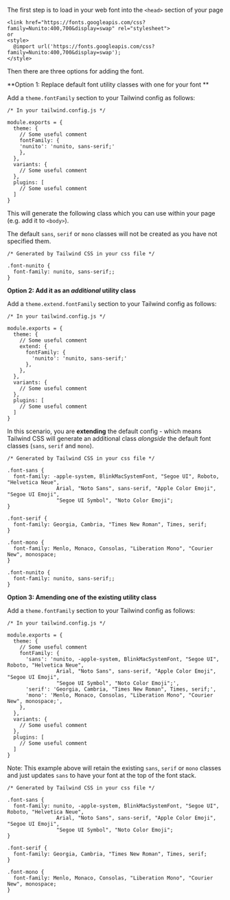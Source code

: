 
The first step is to load in your web font into the `<head>` section of your page
```
<link href="https://fonts.googleapis.com/css?family=Nunito:400,700&display=swap" rel="stylesheet">
or 
<style>
  @import url('https://fonts.googleapis.com/css?family=Nunito:400,700&display=swap');
</style>
```


Then there are three options for adding the font.


**Option 1: Replace default font utility classes with one for your font **

Add a `theme.fontFamily` section to your Tailwind config as follows:

```
/* In your tailwind.config.js */

module.exports = {
  theme: {
    // Some useful comment
	fontFamily: {
	'nunito': 'nunito, sans-serif;'
	},
  },
  variants: {
    // Some useful comment
  },
  plugins: [
    // Some useful comment
  ]
}
```


This will generate the following class which you can use within your page (e.g. add it to `<body>`).

The default `sans`, `serif` or `mono` classes will not be created as you have not specified them.

```
/* Generated by Tailwind CSS in your css file */

.font-nunito {
  font-family: nunito, sans-serif;;
}
```


**Option 2: Add it as an *additional* utility class**

Add a `theme.extend.fontFamily` section to your Tailwind config as follows:

```
/* In your tailwind.config.js */

module.exports = {
  theme: {
    // Some useful comment
    extend: {
      fontFamily: {
        'nunito': 'nunito, sans-serif;'
      },
    },
  },
  variants: {
    // Some useful comment
  },
  plugins: [
    // Some useful comment
  ]
}
```


In this scenario, you are **extending** the default config - which means Tailwind CSS will generate an additional class *alongside* the default font classes (`sans`, `serif` and `mono`).


```
/* Generated by Tailwind CSS in your css file */

.font-sans {
  font-family: -apple-system, BlinkMacSystemFont, "Segoe UI", Roboto, "Helvetica Neue", 
          		Arial, "Noto Sans", sans-serif, "Apple Color Emoji", "Segoe UI Emoji", 
				"Segoe UI Symbol", "Noto Color Emoji";
}

.font-serif {
  font-family: Georgia, Cambria, "Times New Roman", Times, serif;
}

.font-mono {
  font-family: Menlo, Monaco, Consolas, "Liberation Mono", "Courier New", monospace;
}

.font-nunito {
  font-family: nunito, sans-serif;;
}
```


**Option 3: Amending one of the existing utility class**

Add a `theme.fontFamily` section to your Tailwind config as follows:

```
/* In your tailwind.config.js */

module.exports = {
  theme: {
    // Some useful comment
    fontFamily: {
      'sans': 'nunito, -apple-system, BlinkMacSystemFont, "Segoe UI", Roboto, "Helvetica Neue", 
	  			Arial, "Noto Sans", sans-serif, "Apple Color Emoji", "Segoe UI Emoji", 
				"Segoe UI Symbol", "Noto Color Emoji";',
      'serif': 'Georgia, Cambria, "Times New Roman", Times, serif;',
      'mono': 'Menlo, Monaco, Consolas, "Liberation Mono", "Courier New", monospace;',
    },
  },
  variants: {
    // Some useful comment
  },
  plugins: [
    // Some useful comment
  ]
}
```

Note: This example above will retain the existing  `sans`, `serif` or `mono` classes and just updates `sans` to have your font at the top of the font stack.



```
/* Generated by Tailwind CSS in your css file */

.font-sans {
  font-family: nunito, -apple-system, BlinkMacSystemFont, "Segoe UI", Roboto, "Helvetica Neue", 
          		Arial, "Noto Sans", sans-serif, "Apple Color Emoji", "Segoe UI Emoji", 
				"Segoe UI Symbol", "Noto Color Emoji";
}

.font-serif {
  font-family: Georgia, Cambria, "Times New Roman", Times, serif;
}

.font-mono {
  font-family: Menlo, Monaco, Consolas, "Liberation Mono", "Courier New", monospace;
}
```